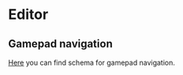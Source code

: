 # Editor

## Gamepad navigation

[Here](https://drive.google.com/drive/folders/1k4328OV-w20pWZfNcfpH0UoxHHQRkbQi) you can find schema for gamepad navigation.